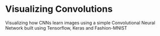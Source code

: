 # Visualizing Convolutions 

Visualizing how CNNs learn images using a simple Convolutional Neural Network built using Tensorflow, Keras and Fashion-MNIST
